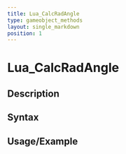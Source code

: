 ```yaml
---
title: Lua_CalcRadAngle
type: gameobject_methods
layout: single_markdown
position: 1
---
```


# Lua_CalcRadAngle

## Description

## Syntax

## Usage/Example


